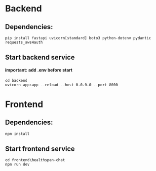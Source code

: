 # Backend
## Dependencies:
```
pip install fastapi uvicorn[standard] boto3 python-dotenv pydantic requests_aws4auth
```
## Start backend service
#### important: add .env before start
```
cd backend
uvicorn app:app --reload --host 0.0.0.0 --port 8000
```

# Frontend
## Dependencies:
```
npm install
```
## Start frontend service
```
cd frontend\healthspan-chat
npm run dev
```

